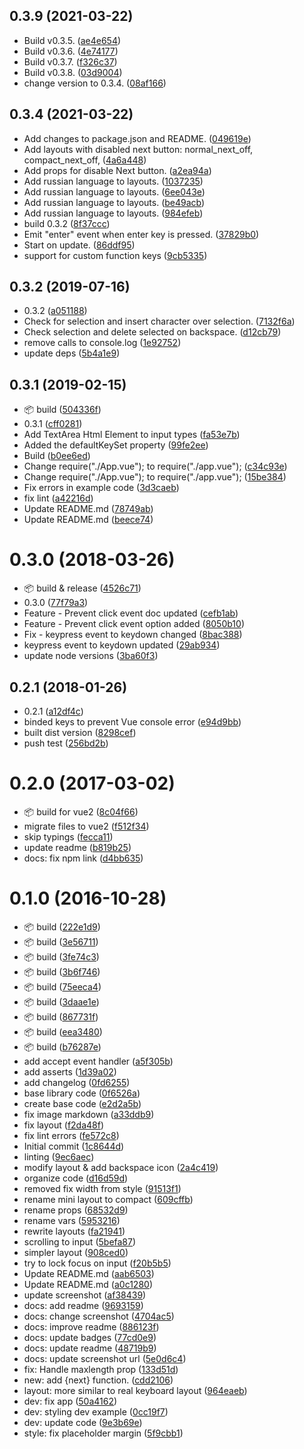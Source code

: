 <a name="0.3.9"></a>
## 0.3.9 (2021-03-22)

* Build v0.3.5. ([ae4e654](https://github.com/vvxcoder/vue-touch-keyboard/commit/ae4e654))
* Build v0.3.6. ([4e74177](https://github.com/vvxcoder/vue-touch-keyboard/commit/4e74177))
* Build v0.3.7. ([f326c37](https://github.com/vvxcoder/vue-touch-keyboard/commit/f326c37))
* Build v0.3.8. ([03d9004](https://github.com/vvxcoder/vue-touch-keyboard/commit/03d9004))
* change version to 0.3.4. ([08af166](https://github.com/vvxcoder/vue-touch-keyboard/commit/08af166))



<a name="0.3.4"></a>
## 0.3.4 (2021-03-22)

* Add changes to package.json and README. ([049619e](https://github.com/vvxcoder/vue-touch-keyboard/commit/049619e))
* Add layouts with disabled next button: normal_next_off, compact_next_off, ([4a6a448](https://github.com/vvxcoder/vue-touch-keyboard/commit/4a6a448))
* Add props for disable Next button. ([a2ea94a](https://github.com/vvxcoder/vue-touch-keyboard/commit/a2ea94a))
* Add russian language to layouts. ([1037235](https://github.com/vvxcoder/vue-touch-keyboard/commit/1037235))
* Add russian language to layouts. ([6ee043e](https://github.com/vvxcoder/vue-touch-keyboard/commit/6ee043e))
* Add russian language to layouts. ([be49acb](https://github.com/vvxcoder/vue-touch-keyboard/commit/be49acb))
* Add russian language to layouts. ([984efeb](https://github.com/vvxcoder/vue-touch-keyboard/commit/984efeb))
* build 0.3.2 ([8f37ccc](https://github.com/vvxcoder/vue-touch-keyboard/commit/8f37ccc))
* Emit "enter" event when enter key is pressed. ([37829b0](https://github.com/vvxcoder/vue-touch-keyboard/commit/37829b0))
* Start on update. ([86ddf95](https://github.com/vvxcoder/vue-touch-keyboard/commit/86ddf95))
* support for custom function keys ([9cb5335](https://github.com/vvxcoder/vue-touch-keyboard/commit/9cb5335))



<a name="0.3.2"></a>
## 0.3.2 (2019-07-16)

* 0.3.2 ([a051188](https://github.com/vvxcoder/vue-touch-keyboard/commit/a051188))
* Check for selection and insert character over selection. ([7132f6a](https://github.com/vvxcoder/vue-touch-keyboard/commit/7132f6a))
* Check selection and delete selected on backspace. ([d12cb79](https://github.com/vvxcoder/vue-touch-keyboard/commit/d12cb79))
* remove calls to console.log ([1e92752](https://github.com/vvxcoder/vue-touch-keyboard/commit/1e92752))
* update deps ([5b4a1e9](https://github.com/vvxcoder/vue-touch-keyboard/commit/5b4a1e9))



<a name="0.3.1"></a>
## 0.3.1 (2019-02-15)

* :package: build ([504336f](https://github.com/vvxcoder/vue-touch-keyboard/commit/504336f))
* 0.3.1 ([cff0281](https://github.com/vvxcoder/vue-touch-keyboard/commit/cff0281))
* Add TextArea Html Element to input types ([fa53e7b](https://github.com/vvxcoder/vue-touch-keyboard/commit/fa53e7b))
* Added the defaultKeySet property ([99fe2ee](https://github.com/vvxcoder/vue-touch-keyboard/commit/99fe2ee))
* Build ([b0ee6ed](https://github.com/vvxcoder/vue-touch-keyboard/commit/b0ee6ed))
* Change require("./App.vue"); to require("./app.vue"); ([c34c93e](https://github.com/vvxcoder/vue-touch-keyboard/commit/c34c93e))
* Change require("./App.vue"); to require("./app.vue"); ([15be384](https://github.com/vvxcoder/vue-touch-keyboard/commit/15be384))
* Fix errors in example code ([3d3caeb](https://github.com/vvxcoder/vue-touch-keyboard/commit/3d3caeb))
* fix lint ([a42216d](https://github.com/vvxcoder/vue-touch-keyboard/commit/a42216d))
* Update README.md ([78749ab](https://github.com/vvxcoder/vue-touch-keyboard/commit/78749ab))
* Update README.md ([beece74](https://github.com/vvxcoder/vue-touch-keyboard/commit/beece74))



<a name="0.3.0"></a>
# 0.3.0 (2018-03-26)

* :package: build & release ([4526c71](https://github.com/vvxcoder/vue-touch-keyboard/commit/4526c71))
* 0.3.0 ([77f79a3](https://github.com/vvxcoder/vue-touch-keyboard/commit/77f79a3))
* Feature - Prevent click event doc updated ([cefb1ab](https://github.com/vvxcoder/vue-touch-keyboard/commit/cefb1ab))
* Feature - Prevent click event option added ([8050b10](https://github.com/vvxcoder/vue-touch-keyboard/commit/8050b10))
* Fix - keypress event to keydown changed ([8bac388](https://github.com/vvxcoder/vue-touch-keyboard/commit/8bac388))
* keypress event to keydown updated ([29ab934](https://github.com/vvxcoder/vue-touch-keyboard/commit/29ab934))
* update node versions ([3ba60f3](https://github.com/vvxcoder/vue-touch-keyboard/commit/3ba60f3))



<a name="0.2.1"></a>
## 0.2.1 (2018-01-26)

* 0.2.1 ([a12df4c](https://github.com/vvxcoder/vue-touch-keyboard/commit/a12df4c))
* binded keys to prevent Vue console error ([e94d9bb](https://github.com/vvxcoder/vue-touch-keyboard/commit/e94d9bb))
* built dist version ([8298cef](https://github.com/vvxcoder/vue-touch-keyboard/commit/8298cef))
* push test ([256bd2b](https://github.com/vvxcoder/vue-touch-keyboard/commit/256bd2b))



<a name="0.2.0"></a>
# 0.2.0 (2017-03-02)

* :package: build for vue2 ([8c04f66](https://github.com/vvxcoder/vue-touch-keyboard/commit/8c04f66))
* migrate files to vue2 ([f512f34](https://github.com/vvxcoder/vue-touch-keyboard/commit/f512f34))
* skip typings ([fecca11](https://github.com/vvxcoder/vue-touch-keyboard/commit/fecca11))
* update readme ([b819b25](https://github.com/vvxcoder/vue-touch-keyboard/commit/b819b25))
* docs: fix npm link ([d4bb635](https://github.com/vvxcoder/vue-touch-keyboard/commit/d4bb635))



<a name="0.1.0"></a>
# 0.1.0 (2016-10-28)

* :package:  build ([222e1d9](https://github.com/vvxcoder/vue-touch-keyboard/commit/222e1d9))
* :package: build ([3e56711](https://github.com/vvxcoder/vue-touch-keyboard/commit/3e56711))
* :package: build ([3fe74c3](https://github.com/vvxcoder/vue-touch-keyboard/commit/3fe74c3))
* :package: build ([3b6f746](https://github.com/vvxcoder/vue-touch-keyboard/commit/3b6f746))
* :package: build ([75eeca4](https://github.com/vvxcoder/vue-touch-keyboard/commit/75eeca4))
* :package: build ([3daae1e](https://github.com/vvxcoder/vue-touch-keyboard/commit/3daae1e))
* :package: build ([867731f](https://github.com/vvxcoder/vue-touch-keyboard/commit/867731f))
* :package: build ([eea3480](https://github.com/vvxcoder/vue-touch-keyboard/commit/eea3480))
* :package: build ([b76287e](https://github.com/vvxcoder/vue-touch-keyboard/commit/b76287e))
* add accept event handler ([a5f305b](https://github.com/vvxcoder/vue-touch-keyboard/commit/a5f305b))
* add asserts ([1d39a02](https://github.com/vvxcoder/vue-touch-keyboard/commit/1d39a02))
* add changelog ([0fd6255](https://github.com/vvxcoder/vue-touch-keyboard/commit/0fd6255))
* base library code ([0f6526a](https://github.com/vvxcoder/vue-touch-keyboard/commit/0f6526a))
* create base code ([e2d2a5b](https://github.com/vvxcoder/vue-touch-keyboard/commit/e2d2a5b))
* fix image markdown ([a33ddb9](https://github.com/vvxcoder/vue-touch-keyboard/commit/a33ddb9))
* fix layout ([f2da48f](https://github.com/vvxcoder/vue-touch-keyboard/commit/f2da48f))
* fix lint errors ([fe572c8](https://github.com/vvxcoder/vue-touch-keyboard/commit/fe572c8))
* Initial commit ([1c8644d](https://github.com/vvxcoder/vue-touch-keyboard/commit/1c8644d))
* linting ([9ec6aec](https://github.com/vvxcoder/vue-touch-keyboard/commit/9ec6aec))
* modify layout & add backspace icon ([2a4c419](https://github.com/vvxcoder/vue-touch-keyboard/commit/2a4c419))
* organize code ([d16d59d](https://github.com/vvxcoder/vue-touch-keyboard/commit/d16d59d))
* removed fix width from style ([91513f1](https://github.com/vvxcoder/vue-touch-keyboard/commit/91513f1))
* rename mini layout to compact ([609cffb](https://github.com/vvxcoder/vue-touch-keyboard/commit/609cffb))
* rename props ([68532d9](https://github.com/vvxcoder/vue-touch-keyboard/commit/68532d9))
* rename vars ([5953216](https://github.com/vvxcoder/vue-touch-keyboard/commit/5953216))
* rewrite layouts ([fa21941](https://github.com/vvxcoder/vue-touch-keyboard/commit/fa21941))
* scrolling to input ([5befa87](https://github.com/vvxcoder/vue-touch-keyboard/commit/5befa87))
* simpler layout ([908ced0](https://github.com/vvxcoder/vue-touch-keyboard/commit/908ced0))
* try to lock focus on input ([f20b5b5](https://github.com/vvxcoder/vue-touch-keyboard/commit/f20b5b5))
* Update README.md ([aab6503](https://github.com/vvxcoder/vue-touch-keyboard/commit/aab6503))
* Update README.md ([a0c1280](https://github.com/vvxcoder/vue-touch-keyboard/commit/a0c1280))
* update screenshot ([af38439](https://github.com/vvxcoder/vue-touch-keyboard/commit/af38439))
* docs: add readme ([9693159](https://github.com/vvxcoder/vue-touch-keyboard/commit/9693159))
* docs: change screenshot ([4704ac5](https://github.com/vvxcoder/vue-touch-keyboard/commit/4704ac5))
* docs: improve readme ([886123f](https://github.com/vvxcoder/vue-touch-keyboard/commit/886123f))
* docs: update badges ([77cd0e9](https://github.com/vvxcoder/vue-touch-keyboard/commit/77cd0e9))
* docs: update readme ([48719b9](https://github.com/vvxcoder/vue-touch-keyboard/commit/48719b9))
* docs: update screenshot url ([5e0d6c4](https://github.com/vvxcoder/vue-touch-keyboard/commit/5e0d6c4))
* fix: Handle maxlength prop ([133d51d](https://github.com/vvxcoder/vue-touch-keyboard/commit/133d51d))
* new: add {next} function. ([cdd2106](https://github.com/vvxcoder/vue-touch-keyboard/commit/cdd2106))
* layout: more similar to real keyboard layout ([964eaeb](https://github.com/vvxcoder/vue-touch-keyboard/commit/964eaeb))
* dev: fix app ([50a4162](https://github.com/vvxcoder/vue-touch-keyboard/commit/50a4162))
* dev: styling dev example ([0cc19f7](https://github.com/vvxcoder/vue-touch-keyboard/commit/0cc19f7))
* dev: update code ([9e3b69e](https://github.com/vvxcoder/vue-touch-keyboard/commit/9e3b69e))
* style: fix placeholder margin ([5f9cbb1](https://github.com/vvxcoder/vue-touch-keyboard/commit/5f9cbb1))



